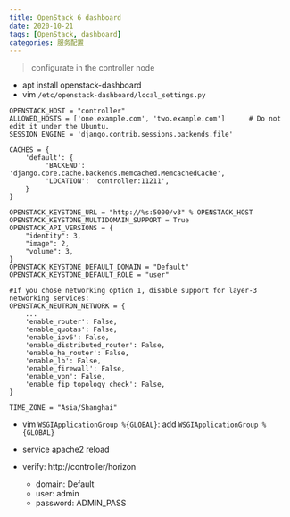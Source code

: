```yaml
---
title: OpenStack 6 dashboard
date: 2020-10-21
tags: [OpenStack, dashboard]
categories: 服务配置
---
```


> configurate in the controller node

- apt install openstack-dashboard
- vim `/etc/openstack-dashboard/local_settings.py`
```shell
OPENSTACK_HOST = "controller"
ALLOWED_HOSTS = ['one.example.com', 'two.example.com']      # Do not edit it under the Ubuntu.
SESSION_ENGINE = 'django.contrib.sessions.backends.file'

CACHES = {
    'default': {
         'BACKEND': 'django.core.cache.backends.memcached.MemcachedCache',
         'LOCATION': 'controller:11211',
    }
}

OPENSTACK_KEYSTONE_URL = "http://%s:5000/v3" % OPENSTACK_HOST
OPENSTACK_KEYSTONE_MULTIDOMAIN_SUPPORT = True
OPENSTACK_API_VERSIONS = {
    "identity": 3,
    "image": 2,
    "volume": 3,
}
OPENSTACK_KEYSTONE_DEFAULT_DOMAIN = "Default"
OPENSTACK_KEYSTONE_DEFAULT_ROLE = "user"

#If you chose networking option 1, disable support for layer-3 networking services:
OPENSTACK_NEUTRON_NETWORK = {
    ...
    'enable_router': False,
    'enable_quotas': False,
    'enable_ipv6': False,
    'enable_distributed_router': False,
    'enable_ha_router': False,
    'enable_lb': False,
    'enable_firewall': False,
    'enable_vpn': False,
    'enable_fip_topology_check': False,
}

TIME_ZONE = "Asia/Shanghai"
```

- vim `WSGIApplicationGroup %{GLOBAL}`: add `WSGIApplicationGroup %{GLOBAL}`
- service apache2 reload

- verify: http://controller/horizon
    - domain: Default
    - user: admin
    - password: ADMIN_PASS
